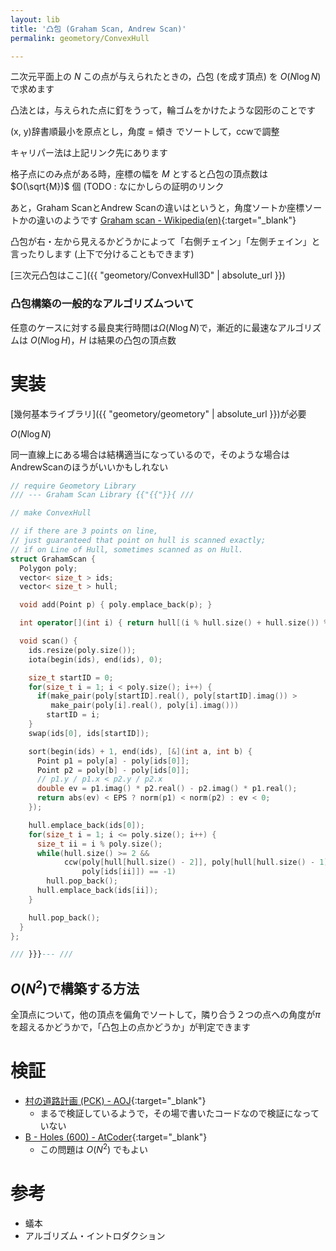 ```yaml
---
layout: lib
title: '凸包 (Graham Scan, Andrew Scan)'
permalink: geometory/ConvexHull

---
```



二次元平面上の $N$ この点が与えられたときの，凸包 (を成す頂点) を $O(N \log N)$ で求めます

凸法とは，与えられた点に釘をうって，輪ゴムをかけたような図形のことです

(x, y)辞書順最小を原点とし，角度 = 傾き でソートして，ccwで調整

キャリパー法は上記リンク先にあります

格子点にのみ点がある時，座標の幅を $M$ とすると凸包の頂点数は $O(\sqrt{M})$ 個 (TODO : なにかしらの証明のリンク

あと，Graham ScanとAndrew Scanの違いはというと，角度ソートか座標ソートかの違いのようです [Graham scan - Wikipedia(en)](https://en.wikipedia.org/wiki/Graham_scan){:target="_blank"}<!--_-->

凸包が右・左から見えるかどうかによって「右側チェイン」「左側チェイン」と言ったりします (上下で分けることもできます)

[三次元凸包はここ]({{ "geometory/ConvexHull3D" | absolute_url }})

### 凸包構築の一般的なアルゴリズムついて

任意のケースに対する最良実行時間は$\Omega(N \log N)$で，漸近的に最速なアルゴリズムは $O(N \log H)$，$H$ は結果の凸包の頂点数

# 実装

[幾何基本ライブラリ]({{ "geometory/geometory" | absolute_url }})が必要

$O(N \log N)$

同一直線上にある場合は結構適当になっているので，そのような場合はAndrewScanのほうがいいかもしれない


```cpp
// require Geometory Library
/// --- Graham Scan Library {{"{{"}}{ ///

// make ConvexHull

// if there are 3 points on line,
// just guaranteed that point on hull is scanned exactly;
// if on Line of Hull, sometimes scanned as on Hull.
struct GrahamScan {
  Polygon poly;
  vector< size_t > ids;
  vector< size_t > hull;

  void add(Point p) { poly.emplace_back(p); }

  int operator[](int i) { return hull[(i % hull.size() + hull.size()) % hull.size()]; }

  void scan() {
    ids.resize(poly.size());
    iota(begin(ids), end(ids), 0);

    size_t startID = 0;
    for(size_t i = 1; i < poly.size(); i++) {
      if(make_pair(poly[startID].real(), poly[startID].imag()) >
         make_pair(poly[i].real(), poly[i].imag()))
        startID = i;
    }
    swap(ids[0], ids[startID]);

    sort(begin(ids) + 1, end(ids), [&](int a, int b) {
      Point p1 = poly[a] - poly[ids[0]];
      Point p2 = poly[b] - poly[ids[0]];
      // p1.y / p1.x < p2.y / p2.x
      double ev = p1.imag() * p2.real() - p2.imag() * p1.real();
      return abs(ev) < EPS ? norm(p1) < norm(p2) : ev < 0;
    });

    hull.emplace_back(ids[0]);
    for(size_t i = 1; i <= poly.size(); i++) {
      size_t ii = i % poly.size();
      while(hull.size() >= 2 &&
            ccw(poly[hull[hull.size() - 2]], poly[hull[hull.size() - 1]],
                poly[ids[ii]]) == -1)
        hull.pop_back();
      hull.emplace_back(ids[ii]);
    }

    hull.pop_back();
  }
};

/// }}}--- ///
```


## $O(N^2)$で構築する方法

全頂点について，他の頂点を偏角でソートして，隣り合う２つの点への角度が$\pi$を超えるかどうかで，「凸包上の点かどうか」が判定できます

# 検証

* [村の道路計画 (PCK) - AOJ](https://onlinejudge.u-aizu.ac.jp/status/users/luma/submissions/12/0342/judge/2473617/C++){:target="_blank"}<!--_-->
  * まるで検証しているようで，その場で書いたコードなので検証になっていない
* [B - Holes (600) - AtCoder](https://beta.atcoder.jp/contests/agc021/submissions/2145093){:target="_blank"}
  * この問題は $O(N^2)$ でもよい

# 参考

* 蟻本
* アルゴリズム・イントロダクション

